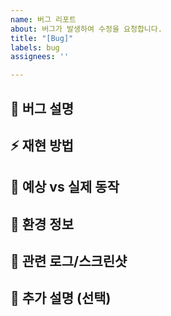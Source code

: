 ```yaml
---
name: 버그 리포트
about: 버그가 발생하여 수정을 요청합니다.
title: "[Bug]"
labels: bug
assignees: ''

---
```


## 🐛 버그 설명
<!---어떤 문제가 발생했는지 간단히 작성해주세요.--->

## ⚡ 재현 방법
<!---
버그를 재현하는 단계:
1. ...
2. ...
3. ...
--->

## 📸 예상 vs 실제 동작
<!---
- **예상 동작:** (정상적으로 동작했을 때 기대하는 결과)
- **실제 동작:** (버그가 발생했을 때의 결과)
--->

## 🧩 환경 정보
<!---
- OS: (예: Ubuntu 22.04, Windows 11)
- 런타임/프레임워크 버전: (예: JDK 17, Spring Boot 3.2)
- DB/외부 서비스: (예: PostgreSQL 15, Redis 7)
- 기타 환경 정보: ...
--->

## 🔗 관련 로그/스크린샷
<!---오류 로그나 관련 스크린샷이 있다면 첨부해주세요.--->

## 📌 추가 설명 (선택)
<!---추가로 공유할 내용이 있다면 작성해주세요.--->
